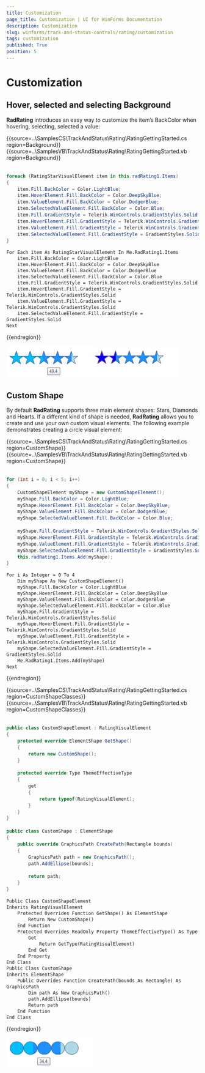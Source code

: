 ```yaml
---
title: Customization
page_title: Customization | UI for WinForms Documentation
description: Customization
slug: winforms/track-and-status-controls/rating/customization
tags: customization
published: True
position: 5
---
```


# Customization

## Hover, selected and selecting Background

__RadRating__ introduces an easy way to customize the item’s BackColor when hovering, selecting, selected a value:

{{source=..\SamplesCS\TrackAndStatus\Rating\RatingGettingStarted.cs region=Background}} 
{{source=..\SamplesVB\TrackAndStatus\Rating\RatingGettingStarted.vb region=Background}} 

````C#
            
foreach (RatingStarVisualElement item in this.radRating1.Items)
{
    item.Fill.BackColor = Color.LightBlue;
    item.HoverElement.Fill.BackColor = Color.DeepSkyBlue;
    item.ValueElement.Fill.BackColor = Color.DodgerBlue;
    item.SelectedValueElement.Fill.BackColor = Color.Blue;
    item.Fill.GradientStyle = Telerik.WinControls.GradientStyles.Solid;
    item.HoverElement.Fill.GradientStyle = Telerik.WinControls.GradientStyles.Solid;
    item.ValueElement.Fill.GradientStyle = Telerik.WinControls.GradientStyles.Solid;
    item.SelectedValueElement.Fill.GradientStyle = GradientStyles.Solid;
}

````
````VB.NET
For Each item As RatingStarVisualElement In Me.RadRating1.Items
    item.Fill.BackColor = Color.LightBlue
    item.HoverElement.Fill.BackColor = Color.DeepSkyBlue
    item.ValueElement.Fill.BackColor = Color.DodgerBlue
    item.SelectedValueElement.Fill.BackColor = Color.Blue
    item.Fill.GradientStyle = Telerik.WinControls.GradientStyles.Solid
    item.HoverElement.Fill.GradientStyle = Telerik.WinControls.GradientStyles.Solid
    item.ValueElement.Fill.GradientStyle = Telerik.WinControls.GradientStyles.Solid
    item.SelectedValueElement.Fill.GradientStyle = GradientStyles.Solid
Next

````

{{endregion}} 

![rating-customization 001](images/rating-customization001.png)![rating-customization 002](images/rating-customization002.png)

## Custom Shape

By default __RadRating__ supports three main element shapes: Stars, Diamonds and Hearts. If a different kind of shape is needed, __RadRating__ allows you to create and use your own custom visual elements. The following example demonstrates creating a circle visual element:

{{source=..\SamplesCS\TrackAndStatus\Rating\RatingGettingStarted.cs region=CustomShape}} 
{{source=..\SamplesVB\TrackAndStatus\Rating\RatingGettingStarted.vb region=CustomShape}} 

````C#
            
for (int i = 0; i < 5; i++)
{
    CustomShapeElement myShape = new CustomShapeElement();
    myShape.Fill.BackColor = Color.LightBlue;
    myShape.HoverElement.Fill.BackColor = Color.DeepSkyBlue;
    myShape.ValueElement.Fill.BackColor = Color.DodgerBlue;
    myShape.SelectedValueElement.Fill.BackColor = Color.Blue;  
    
    myShape.Fill.GradientStyle = Telerik.WinControls.GradientStyles.Solid;
    myShape.HoverElement.Fill.GradientStyle = Telerik.WinControls.GradientStyles.Solid;
    myShape.ValueElement.Fill.GradientStyle = Telerik.WinControls.GradientStyles.Solid;
    myShape.SelectedValueElement.Fill.GradientStyle = GradientStyles.Solid;
    this.radRating1.Items.Add(myShape);
}

````
````VB.NET
For i As Integer = 0 To 4
    Dim myShape As New CustomShapeElement()
    myShape.Fill.BackColor = Color.LightBlue
    myShape.HoverElement.Fill.BackColor = Color.DeepSkyBlue
    myShape.ValueElement.Fill.BackColor = Color.DodgerBlue
    myShape.SelectedValueElement.Fill.BackColor = Color.Blue
    myShape.Fill.GradientStyle = Telerik.WinControls.GradientStyles.Solid
    myShape.HoverElement.Fill.GradientStyle = Telerik.WinControls.GradientStyles.Solid
    myShape.ValueElement.Fill.GradientStyle = Telerik.WinControls.GradientStyles.Solid
    myShape.SelectedValueElement.Fill.GradientStyle = GradientStyles.Solid
    Me.RadRating1.Items.Add(myShape)
Next

````

{{endregion}}

{{source=..\SamplesCS\TrackAndStatus\Rating\RatingGettingStarted.cs region=CustomShapeClasses}} 
{{source=..\SamplesVB\TrackAndStatus\Rating\RatingGettingStarted.vb region=CustomShapeClasses}} 

````C#
    
public class CustomShapeElement : RatingVisualElement
{
    protected override ElementShape GetShape()
    {
        return new CustomShape();
    }
        
    protected override Type ThemeEffectiveType
    {
        get
        {
            return typeof(RatingVisualElement);
        }
    }
}
    
public class CustomShape : ElementShape
{
    public override GraphicsPath CreatePath(Rectangle bounds)
    {
        GraphicsPath path = new GraphicsPath();
        path.AddEllipse(bounds);
    
        return path;
    }
}

````
````VB.NET
Public Class CustomShapeElement
Inherits RatingVisualElement
    Protected Overrides Function GetShape() As ElementShape
        Return New CustomShape()
    End Function
    Protected Overrides ReadOnly Property ThemeEffectiveType() As Type
        Get
            Return GetType(RatingVisualElement)
        End Get
    End Property
End Class
Public Class CustomShape
Inherits ElementShape
    Public Overrides Function CreatePath(bounds As Rectangle) As GraphicsPath
        Dim path As New GraphicsPath()
        path.AddEllipse(bounds)
        Return path
    End Function
End Class

````

{{endregion}} 

![rating-customization 003](images/rating-customization003.png)
